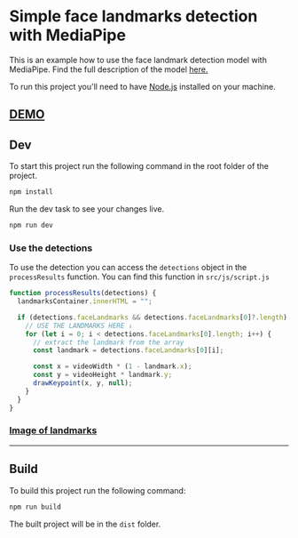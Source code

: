 # Simple face landmarks detection with MediaPipe

This is an example how to use the face landmark detection model with MediaPipe. Find the full description of the model [here.](https://ai.google.dev/edge/mediapipe/solutions/vision/face_landmarker)

To run this project you'll need to have [Node.js](https://nodejs.org/en) installed on your machine.

## [DEMO](http://fld.tdbr.xyz/)

## Dev

To start this project run the following command in the root folder of the project.

```bash
npm install
```

Run the dev task to see your changes live.

```bash
npm run dev
```

### Use the detections

To use the detection you can access the `detections` object in the `processResults` function. You can find this function in `src/js/script.js`

```javascript
function processResults(detections) {
  landmarksContainer.innerHTML = "";

  if (detections.faceLandmarks && detections.faceLandmarks[0]?.length) {
    // USE THE LANDMARKS HERE ↓
    for (let i = 0; i < detections.faceLandmarks[0].length; i++) {
      // extract the landmark from the array
      const landmark = detections.faceLandmarks[0][i];

      const x = videoWidth * (1 - landmark.x);
      const y = videoHeight * landmark.y;
      drawKeypoint(x, y, null);
    }
  }
}
```

### [Image of landmarks](https://storage.googleapis.com/mediapipe-assets/documentation/mediapipe_face_landmark_fullsize.png)

---

## Build

To build this project run the following command:

```bash
npm run build
```

The built project will be in the `dist` folder.
